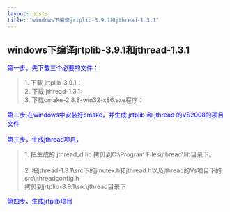 ```yaml
---
layout: posts
title: "windows下编译jrtplib-3.9.1和jthread-1.3.1"
---
```


## windows下编译jrtplib-3.9.1和jthread-1.3.1
<font color="blue">第一步，先下载三个必要的文件：</font>
<blockquote>
1. 下载 jrtplib-3.9.1：<br>
2. 下载 jthread-1.3.1:<br>
3. 下载cmake-2.8.8-win32-x86.exe程序：
</blockquote>
<font color="blue">
第二步,在windows中安装好cmake，并生成 jrtplib 和 jthread 的VS2008的项目文件</font><br><br>
<font color="blue">
第三步，生成jthread项目，</font><br>
<blockquote>
1. 把生成的 jthread_d.lib 拷贝到C:\Program Files\jthread\lib目录下。<br><br>
2. 把jthread-1.3.1\src下的jmutex.h和jthread.h以及jthread的Vs项目下的src\jthreadconfig.h<br>
拷贝到jrtplib-3.9.1\src\jthread目录下
</blockquote>
<font color="blue">
第四步，生成jrtplib项目</font>